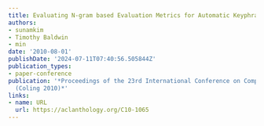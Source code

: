 ```yaml
---
title: Evaluating N-gram based Evaluation Metrics for Automatic Keyphrase Extraction
authors:
- sunamkim
- Timothy Baldwin
- min
date: '2010-08-01'
publishDate: '2024-07-11T07:40:56.505844Z'
publication_types:
- paper-conference
publication: '*Proceedings of the 23rd International Conference on Computational Linguistics
  (Coling 2010)*'
links:
- name: URL
  url: https://aclanthology.org/C10-1065
---
```

